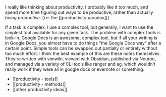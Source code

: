I really like thinking about productivity. I probably like it too much, and spend more time figuring out ways to be productive, rather than actually *being productive*. (i.e. the [[productivity paradox]])

If a task is complex, I use a complex tool, but generally, I want to use the simplest tool available for any given task. The problem with complex tools is lock-in. Google Docs is an awesome, complex tool, but if all your writing is in Google Docs, you almost have to do things "the Google Docs way" after a certain point. Simple tools can be swapped out partially or entirely without too much effort. I think the best example of this are these notes themselves. They're written with vimwiki, viewed with Obsidian, published via Neuron, and managed via a variety of CLI tools like ranger and ag, which wouldn't really work if they were all in google docs or evernote or something.

 - [[productivity - tools]]
 - [[productivity - methods]]
 - [[other productivity ideas]]
